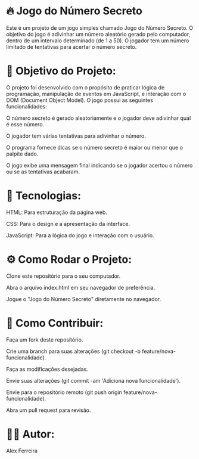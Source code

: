 # 🔥 Jogo do Número Secreto

Este é um projeto de um jogo simples chamado Jogo do Número Secreto. O objetivo do jogo é adivinhar um número aleatório gerado pelo computador, dentro de um intervalo determinado (de 1 a 50). O jogador tem um número limitado de tentativas para acertar o número secreto.

# 🎯 Objetivo do Projeto:

O projeto foi desenvolvido com o propósito de praticar lógica de programação, manipulação de eventos em JavaScript, e interação com o DOM (Document Object Model). O jogo possui as seguintes funcionalidades:

O número secreto é gerado aleatoriamente e o jogador deve adivinhar qual é esse número.

O jogador tem várias tentativas para adivinhar o número.

O programa fornece dicas se o número secreto é maior ou menor que o palpite dado.

O jogo exibe uma mensagem final indicando se o jogador acertou o número ou se as tentativas acabaram.


# 🚀 Tecnologias:

HTML: Para estruturação da página web.

CSS: Para o design e a apresentação da interface.

JavaScript: Para a lógica do jogo e interação com o usuário.

# ⚙️ Como Rodar o Projeto:

Clone este repositório para o seu computador.

Abra o arquivo index.html em seu navegador de preferência.

Jogue o "Jogo do Número Secreto" diretamente no navegador.


# 🤝 Como Contribuir:

Faça um fork deste repositório.

Crie uma branch para suas alterações (git checkout -b feature/nova-funcionalidade).

Faça as modificações desejadas.

Envie suas alterações (git commit -am 'Adiciona nova funcionalidade').

Envie para o repositório remoto (git push origin feature/nova-funcionalidade).

Abra um pull request para revisão.

# 👨‍💻 Autor:

Alex Ferreira
